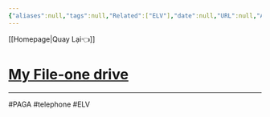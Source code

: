```yaml
---
{"aliases":null,"tags":null,"Related":["ELV"],"date":null,"URL":null,"Author":null,"dg-publish":true,"permalink":"/Electric Engineer/ELV/Hệ Thống Điện Thoại/","dgPassFrontmatter":true,"noteIcon":"2","created":"2024-02-29T09:58:48.974+07:00","updated":"2024-01-12T11:38:21.000+07:00"}
---
```




[[Homepage\|Quay Lại👈]]
# [My File-one drive](https://onedrive.live.com/?id=5789757131C7DAFA%21107282&cid=5789757131C7DAFA)
---
#PAGA #telephone #ELV 
